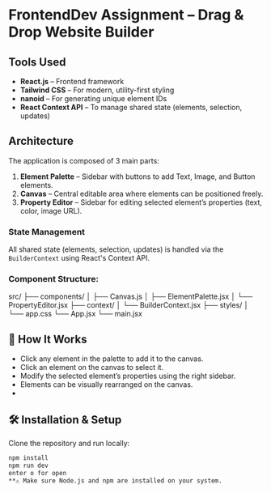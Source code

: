# FrontendDev Assignment – Drag & Drop Website Builder

##  Tools Used
- **React.js** – Frontend framework
- **Tailwind CSS** – For modern, utility-first styling
- **nanoid** – For generating unique element IDs
- **React Context API** – To manage shared state (elements, selection, updates)

##  Architecture
The application is composed of 3 main parts:
1. **Element Palette** – Sidebar with buttons to add Text, Image, and Button elements.
2. **Canvas** – Central editable area where elements can be positioned freely.
3. **Property Editor** – Sidebar for editing selected element’s properties (text, color, image URL).

### State Management
All shared state (elements, selection, updates) is handled via the `BuilderContext` using React's Context API.

### Component Structure:
src/
├── components/
│ ├── Canvas.js
│ ├── ElementPalette.jsx
│ └── PropertyEditor.jsx
├── context/
│ └── BuilderContext.jsx
├── styles/
│ └── app.css 
└── App.jsx
└── main.jsx

## 🚀 How It Works
- Click any element in the palette to add it to the canvas.
- Click an element on the canvas to select it.
- Modify the selected element’s properties using the right sidebar.
- Elements can be visually rearranged on the canvas.
- 
## 🛠️ Installation & Setup
Clone the repository and run locally:
```bash
npm install
npm run dev
enter o for open 
**⚠️ Make sure Node.js and npm are installed on your system.
